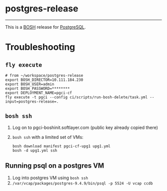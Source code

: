 # postgres-release
---

This is a [BOSH](https://www.bosh.io) release for [PostgreSQL](https://www.postgresql.org/).

# Troubleshooting

## `fly execute`

```
# from ~/workspace/postgres-release
export BOSH_DIRECTOR=10.111.184.230
export BOSH_USER=admin
export BOSH_PASSWORD=********
export DEPLOYMENT_NAME=pgci-cf
fly execute -t pgci --config ci/scripts/run-bosh-delete/task.yml --input=postgres-release=.
```

## `bosh ssh`

1. Log on to pgci-boshinit.softlayer.com (public key already copied there)

1. `bosh ssh` with a limited set of VMs:

    ```
    bosh download manifest pgci-cf-upg1 upg1.yml
    bosh -d upg1.yml ssh
    ```

## Running psql on a postgres VM

1. Log into postgres VM using `bosh ssh`
1. `/var/vcap/packages/postgres-9.4.9/bin/psql -p 5524 -U vcap ccdb`
